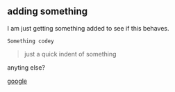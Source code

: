## adding something

I am just getting something added to see if this behaves.

```shell
Something codey
```

>just a quick indent of something

anyting else?

[google](https://google.co.uk)
